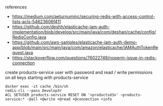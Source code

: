 references

- https://medium.com/aeturnuminc/securing-redis-with-access-control-lists-acls-54623606f411
- https://github.com/deshh/elasticache-iam-auth-implementation/blob/develop/src/main/java/com/deshan/cache/config/RedisConfig.java
- https://github.com/aws-samples/elasticache-iam-auth-demo-app/blob/main/src/main/java/com/amazon/elasticache/IAMAuthTokenRequest.java
- https://stackoverflow.com/questions/76022749/noperm-issue-in-redis-connection

create products-service user with password and read / write permissions on all keys starting with products-service

```shell
docker exec -it cache /bin/sh
redis-cli --pass Develop3r
ACL SETUSER products-service RESET ON '>productsd3v' ~products-service:* -@all +@write +@read +@connection +info
```